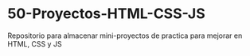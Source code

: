# 50-Proyectos-HTML-CSS-JS
Repositorio para almacenar mini-proyectos de practica para mejorar en HTML, CSS y JS
